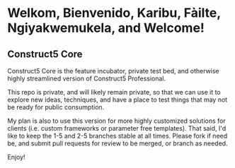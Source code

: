 # Welkom, Bienvenido, Karibu, Fàilte, Ngiyakwemukela, and Welcome! #

## Construct5 Core ##
Construct5 Core is the feature incubator, private test bed, and otherwise highly streamlined version of Construct5 Professional. 

This repo is private, and will likely remain private, so that we can use it to explore new ideas, techniques, and have a place to test things that may not be ready for public consumption. 

My plan is also to use this version for more highly customized solutions for clients (i.e. custom frameworks or parameter free templates). That said, I'd like to keep the 1-5 and 2-5 branches stable at all times. Please fork if need be, and submit pull requests for review to be merged, or branch as needed.

Enjoy!